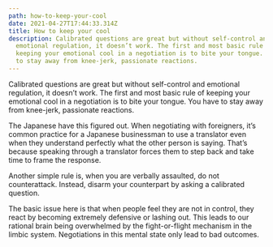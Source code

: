 ```yaml
---
path: how-to-keep-your-cool
date: 2021-04-27T17:44:33.314Z
title: How to keep your cool
description: Calibrated questions are great but without self-control and
  emotional regulation, it doesn’t work. The first and most basic rule of
  keeping your emotional cool in a negotiation is to bite your tongue. You have
  to stay away from knee-jerk, passionate reactions.
---
```

Calibrated questions are great but without self-control and emotional regulation, it doesn’t work. The first and most basic rule of keeping your emotional cool in a negotiation is to bite your tongue. You have to stay away from knee-jerk, passionate reactions.

The Japanese have this figured out. When negotiating with foreigners, it’s common practice for a Japanese businessman to use a translator even when they understand perfectly what the other person is saying. That’s because speaking through a translator forces them to step back and take time to frame the response.

Another simple rule is, when you are verbally assaulted, do not counterattack. Instead, disarm your counterpart by asking a calibrated question.

The basic issue here is that when people feel they are not in control, they react by becoming extremely defensive or lashing out. This leads to our rational brain being overwhelmed by the fight-or-flight mechanism in the limbic system. Negotiations in this mental state only lead to bad outcomes.